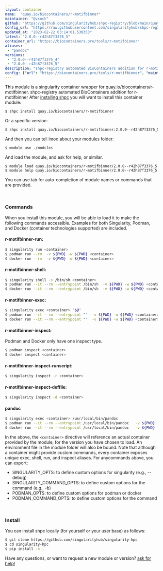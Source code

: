 ```yaml
---
layout: container
name:  "quay.io/biocontainers/r-motifbinner"
maintainer: "@vsoch"
github: "https://github.com/singularityhub/shpc-registry/blob/main/quay.io/biocontainers/r-motifbinner/container.yaml"
config_url: "https://raw.githubusercontent.com/singularityhub/shpc-registry/main/quay.io/biocontainers/r-motifbinner/container.yaml"
updated_at: "2023-02-22 03:14:01.530353"
latest: "2.0.0--r42h87f3376_5"
container_url: "https://biocontainers.pro/tools/r-motifbinner"
aliases:
 - "pandoc"
versions:
 - "2.0.0--r41h87f3376_4"
 - "2.0.0--r42h87f3376_5"
description: "shpc-registry automated BioContainers addition for r-motifbinner"
config: {"url": "https://biocontainers.pro/tools/r-motifbinner", "maintainer": "@vsoch", "description": "shpc-registry automated BioContainers addition for r-motifbinner", "latest": {"2.0.0--r42h87f3376_5": "sha256:6588d623e3d13f12d0d9a9f3c32c2f7b13f9a36e63e73e6a73e6b05c7dd6f216"}, "tags": {"2.0.0--r41h87f3376_4": "sha256:39e936c5c61df4bdd277a6170ab303e07f9ad602a5c6d2c13ac7572b186db362", "2.0.0--r42h87f3376_5": "sha256:6588d623e3d13f12d0d9a9f3c32c2f7b13f9a36e63e73e6a73e6b05c7dd6f216"}, "docker": "quay.io/biocontainers/r-motifbinner", "aliases": {"pandoc": "/usr/local/bin/pandoc"}}
---
```


This module is a singularity container wrapper for quay.io/biocontainers/r-motifbinner.
shpc-registry automated BioContainers addition for r-motifbinner
After [installing shpc](#install) you will want to install this container module:


```bash
$ shpc install quay.io/biocontainers/r-motifbinner
```

Or a specific version:

```bash
$ shpc install quay.io/biocontainers/r-motifbinner:2.0.0--r42h87f3376_5
```

And then you can tell lmod about your modules folder:

```bash
$ module use ./modules
```

And load the module, and ask for help, or similar.

```bash
$ module load quay.io/biocontainers/r-motifbinner/2.0.0--r42h87f3376_5
$ module help quay.io/biocontainers/r-motifbinner/2.0.0--r42h87f3376_5
```

You can use tab for auto-completion of module names or commands that are provided.

<br>

### Commands

When you install this module, you will be able to load it to make the following commands accessible.
Examples for both Singularity, Podman, and Docker (container technologies supported) are included.

#### r-motifbinner-run:

```bash
$ singularity run <container>
$ podman run --rm  -v ${PWD} -w ${PWD} <container>
$ docker run --rm  -v ${PWD} -w ${PWD} <container>
```

#### r-motifbinner-shell:

```bash
$ singularity shell -s /bin/sh <container>
$ podman run --it --rm --entrypoint /bin/sh  -v ${PWD} -w ${PWD} <container>
$ docker run --it --rm --entrypoint /bin/sh  -v ${PWD} -w ${PWD} <container>
```

#### r-motifbinner-exec:

```bash
$ singularity exec <container> "$@"
$ podman run --it --rm --entrypoint ""  -v ${PWD} -w ${PWD} <container> "$@"
$ docker run --it --rm --entrypoint ""  -v ${PWD} -w ${PWD} <container> "$@"
```

#### r-motifbinner-inspect:

Podman and Docker only have one inspect type.

```bash
$ podman inspect <container>
$ docker inspect <container>
```

#### r-motifbinner-inspect-runscript:

```bash
$ singularity inspect -r <container>
```

#### r-motifbinner-inspect-deffile:

```bash
$ singularity inspect -d <container>
```


#### pandoc

```bash
$ singularity exec <container> /usr/local/bin/pandoc
$ podman run --it --rm --entrypoint /usr/local/bin/pandoc   -v ${PWD} -w ${PWD} <container> -c " $@"
$ docker run --it --rm --entrypoint /usr/local/bin/pandoc   -v ${PWD} -w ${PWD} <container> -c " $@"
```



In the above, the `<container>` directive will reference an actual container provided
by the module, for the version you have chosen to load. An environment file in the
module folder will also be bound. Note that although a container
might provide custom commands, every container exposes unique exec, shell, run, and
inspect aliases. For anycommands above, you can export:

 - SINGULARITY_OPTS: to define custom options for singularity (e.g., --debug)
 - SINGULARITY_COMMAND_OPTS: to define custom options for the command (e.g., -b)
 - PODMAN_OPTS: to define custom options for podman or docker
 - PODMAN_COMMAND_OPTS: to define custom options for the command

<br>

### Install

You can install shpc locally (for yourself or your user base) as follows:

```bash
$ git clone https://github.com/singularityhub/singularity-hpc
$ cd singularity-hpc
$ pip install -e .
```

Have any questions, or want to request a new module or version? [ask for help!](https://github.com/singularityhub/singularity-hpc/issues)